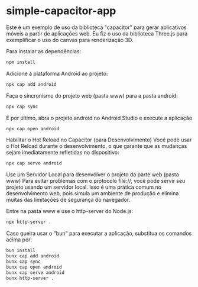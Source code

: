 # simple-capacitor-app
Este é um exemplo de uso da biblioteca "capacitor" para gerar aplicativos móveis a partir de aplicações web. Eu fiz o uso da biblioteca Three.js para exemplificar o uso do canvas para renderização 3D.


Para instalar as dependências:

```bash
npm install
```

Adicione a plataforma Android ao projeto:

```bash
npx cap add android
```

Faça o sincronismo do projeto web (pasta www) para a pasta android:

```bash
npx cap sync
```

E por último, abra o projeto android no Android Studio e execute a aplicação

```bash
npx cap open android
```

Habilitar o Hot Reload no Capacitor (para Desenvolvimento)
Você pode usar o Hot Reload durante o desenvolvimento, o que garante que as mudanças sejam imediatamente refletidas no dispositivo:

```bash
npx cap serve android
```

Use um Servidor Local para desenvolver o projeto da parte web (pasta www)
Para evitar problemas com o protocolo file://, você pode servir seu projeto usando um servidor local. Isso é uma prática comum no desenvolvimento web, pois simula um ambiente de produção e elimina muitas das limitações de segurança do navegador.

Entre na pasta www e use o http-server do Node.js:

```bash
npx http-server .
```
Caso queira usar o "bun" para executar a aplicação, substitua os comandos acima por:

```bash
bun install
bunx cap add android
bunx cap sync
bunx cap open android
bunx cap serve android
bunx http-server .
```

